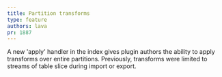```yaml
---
title: Partition transforms
type: feature
authors: lava
pr: 1887
---
```


A new 'apply' handler in the index gives plugin authors the ability to
apply transforms over entire partitions. Previously, transforms were
limited to streams of table slice during import or export.
